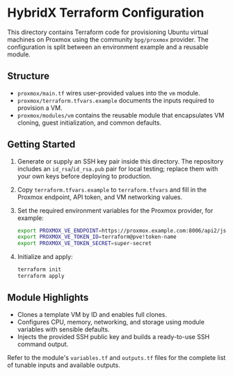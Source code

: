 # HybridX Terraform Configuration

This directory contains Terraform code for provisioning Ubuntu virtual machines on Proxmox using the community `bpg/proxmox` provider. The configuration is split between an environment example and a reusable module.

## Structure

- `proxmox/main.tf` wires user-provided values into the `vm` module.
- `proxmox/terraform.tfvars.example` documents the inputs required to provision a VM.
- `proxmox/modules/vm` contains the reusable module that encapsulates VM cloning, guest initialization, and common defaults.

## Getting Started

1. Generate or supply an SSH key pair inside this directory. The repository includes an `id_rsa`/`id_rsa.pub` pair for local testing; replace them with your own keys before deploying to production.
2. Copy `terraform.tfvars.example` to `terraform.tfvars` and fill in the Proxmox endpoint, API token, and VM networking values.
3. Set the required environment variables for the Proxmox provider, for example:

   ```sh
   export PROXMOX_VE_ENDPOINT=https://proxmox.example.com:8006/api2/json
   export PROXMOX_VE_TOKEN_ID=terraform@pve!token-name
   export PROXMOX_VE_TOKEN_SECRET=super-secret
   ```

4. Initialize and apply:

   ```sh
   terraform init
   terraform apply
   ```

## Module Highlights

- Clones a template VM by ID and enables full clones.
- Configures CPU, memory, networking, and storage using module variables with sensible defaults.
- Injects the provided SSH public key and builds a ready-to-use SSH command output.

Refer to the module's `variables.tf` and `outputs.tf` files for the complete list of tunable inputs and available outputs.
